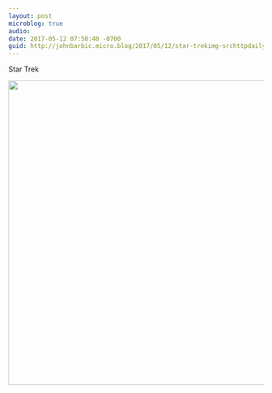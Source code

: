 ```yaml
---
layout: post
microblog: true
audio: 
date: 2017-05-12 07:58:40 -0700
guid: http://johnbarbic.micro.blog/2017/05/12/star-trekimg-srchttpdailymicrobloguploadseecjpg.html
---
```

Star Trek

<img src="http://johnbarbic.micro.blog/uploads/2017/5972e263ec.jpg" width="600" height="600" style="height: auto" />
